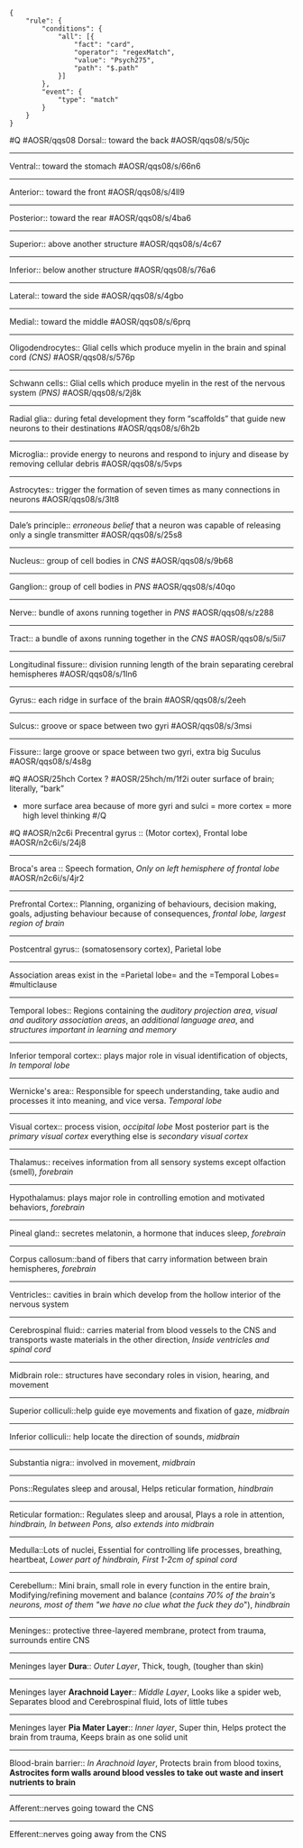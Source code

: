```aosr-deck-config
{
	"rule": {
		"conditions": {
			"all": [{
				"fact": "card",
				"operator": "regexMatch",
				"value": "Psych275",
				"path": "$.path"
			}]
		},
		"event": {
			"type": "match"
		}
	}
}
```

#Q #AOSR/qqs08
Dorsal:: toward the back #AOSR/qqs08/s/50jc
***
Ventral:: toward the stomach  #AOSR/qqs08/s/66n6
***
Anterior:: toward the front #AOSR/qqs08/s/4ll9
***
Posterior:: toward the rear #AOSR/qqs08/s/4ba6
***
Superior:: above another structure #AOSR/qqs08/s/4c67
***
Inferior:: below another structure #AOSR/qqs08/s/76a6
***
Lateral:: toward the side #AOSR/qqs08/s/4gbo
***
Medial:: toward the middle #AOSR/qqs08/s/6prq
***
Oligodendrocytes:: Glial cells which produce myelin in the brain and spinal cord *(CNS)* #AOSR/qqs08/s/576p
***
Schwann cells:: Glial cells which produce myelin in the rest of the nervous system *(PNS)* #AOSR/qqs08/s/2j8k
***
Radial glia:: during fetal development they form “scaffolds” that guide new neurons to their destinations #AOSR/qqs08/s/6h2b
***
Microglia:: provide energy to neurons and respond to injury and disease by removing cellular debris #AOSR/qqs08/s/5vps
***
Astrocytes:: trigger the formation of seven times as many connections in neurons #AOSR/qqs08/s/3lt8
***
Dale’s principle:: *erroneous belief* that a neuron was capable of releasing only a single transmitter #AOSR/qqs08/s/25s8
***
Nucleus:: group of cell bodies in *CNS* #AOSR/qqs08/s/9b68
***
Ganglion:: group of cell bodies in *PNS* #AOSR/qqs08/s/40qo
***
Nerve:: bundle of axons running together in *PNS* #AOSR/qqs08/s/z288
***
Tract:: a bundle of axons running together in the *CNS* #AOSR/qqs08/s/5ii7
***
Longitudinal fissure:: division running length of the brain separating cerebral hemispheres #AOSR/qqs08/s/1ln6
***
Gyrus:: each ridge in surface of the brain #AOSR/qqs08/s/2eeh
***
Sulcus:: groove or space between two gyri #AOSR/qqs08/s/3msi
***
Fissure:: large groove or space between two gyri, extra big Suculus #AOSR/qqs08/s/4s8g

#Q #AOSR/25hch
Cortex
? #AOSR/25hch/m/1f2i
outer surface of brain; literally, “bark” 
- more surface area because of more gyri and sulci = more cortex = more high level thinking
#/Q

#Q  #AOSR/n2c6i
Precentral gyrus :: (Motor cortex), Frontal lobe #AOSR/n2c6i/s/24j8
***
Broca's area :: Speech formation, *Only on left hemisphere of frontal lobe* #AOSR/n2c6i/s/4jr2
***
Prefrontal Cortex:: Planning, organizing of behaviours, decision making, goals, adjusting behaviour because of consequences, *frontal lobe, largest region of brain*
***
Postcentral gyrus:: (somatosensory cortex), Parietal lobe
***
Association areas exist in the =Parietal lobe= and the =Temporal Lobes= #multiclause
***
Temporal lobes:: Regions containing the *auditory projection area*, *visual and auditory association areas*, an *additional language area*, and *structures important in learning and memory*
***
Inferior temporal cortex:: plays major role in visual identification of objects, *In temporal lobe*
*** 
Wernicke's area:: Responsible for speech understanding, take audio and processes it into meaning, and vice versa. *Temporal lobe*
***
Visual cortex:: process vision, *occipital lobe* Most posterior part is the *primary visual cortex* everything else is *secondary visual cortex*
***
Thalamus:: receives information from all sensory systems except olfaction (smell), *forebrain*
***
Hypothalamus: plays major role in controlling emotion and motivated behaviors, *forebrain*
***
Pineal gland:: secretes melatonin, a hormone that induces sleep, *forebrain*
***
Corpus callosum::band of fibers that carry information between brain hemispheres, *forebrain*
***
Ventricles:: cavities in brain which develop from the hollow interior of the nervous system
***
Cerebrospinal fluid:: carries material from blood vessels to the CNS and transports waste materials in the other direction, *Inside ventricles and spinal cord*
***
Midbrain role:: structures have secondary roles in vision, hearing, and movement
***
Superior colliculi::help guide eye movements and fixation of gaze, *midbrain*
***
Inferior colliculi:: help locate the direction of sounds, *midbrain*
***
Substantia nigra:: involved in movement, *midbrain*
***
Pons::Regulates sleep and arousal, Helps reticular formation, *hindbrain*
***
Reticular formation:: Regulates sleep and arousal, Plays a role in attention, *hindbrain, In between Pons, also extends into midbrain*
***
Medulla::Lots of nuclei, Essential for controlling life processes, breathing, heartbeat, *Lower part of hindbrain, First 1-2cm of spinal cord*
***
Cerebellum:: Mini brain, small role in every function in the entire brain, Modifying/refining movement and balance (*contains 70% of the brain's neurons, most of them "we have no clue what the fuck they do*"), *hindbrain*
***
Meninges:: protective three-layered membrane, protect from trauma, surrounds entire CNS
***
Meninges layer **Dura**:: *Outer Layer*, Thick, tough, (tougher than skin)
***
Meninges layer **Arachnoid Layer**:: *Middle Layer*, Looks like a spider web, Separates blood and Cerebrospinal fluid, lots of little tubes
***
Meninges layer **Pia Mater Layer**:: *Inner layer*, Super thin, Helps protect the brain from trauma, Keeps brain as one solid unit
***
Blood-brain barrier:: *In Arachnoid layer*, Protects brain from blood toxins, **Astrocites form walls around blood vessles to take out waste and insert nutrients to brain**
***
Afferent::nerves going toward the CNS
***
Efferent::nerves going away from the CNS
